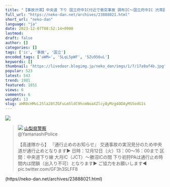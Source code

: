 ```yaml
---
title: "【事故渋滞】中央道 下り 国立府中IC付近で衝突事故 調布IC〜国立府中IC 渋滞距離 7.0km 通過時間 60 分 "
full_url: "https://neko-dan.net/archives/23888021.html"
short_url: "neko-dan"
language: "ja"
date: 2023-12-07T08:52:14+0900
lastmod: 
draft: false
author: []
categories: []
tags: ['ic', '事故', '国立']
encoded_tags: ['aWM=', '5LqL5pWF', '5Zu956uL']
keywords: []
thumbnail: "https://livedoor.blogimg.jp/neko_dan/imgs/1/7/17a9af4b.jpg"
popular: 523
latest: 543
trend: 1981
featured: 1851
views: 6
comments: 6
weight: 13
slug: aHR0cHMvL25la28tZGFuLm5ldC9hcmNoaXZlcy8yMzg4ODAyMS5odG1s
---
```


![](https://livedoor.blogimg.jp/neko_dan/imgs/1/7/17a9af4b.jpg)

<blockquote id='twibodyJq7hU04m0G'> <p> <img src='https//livedoor.blogimg.jp/neko_dan/imgs/4/b/4ba39409.jpg'> <a href='https//twitter.com/YamanashiPolice/status/1732271152066945069' target='_blank'>山梨県警察 </a><br> @YamanashiPolice </p> <p id='twitextJq7hU04m0G'> 【高速隊から】 『通行止めのお知らせ』 交通事故の実況見分のため中央道が通行止めとなります▶ 日時：12月12日（火）13：00～16：00まで 区間：中央道下り線 大月IC（JCT）～勝沼ICの間 下り初狩PAは通行止め時間内は閉鎖（出入り不可）となります▶ ご協力をお願いします◀ pic.twitter.com/GF3h3SLFF8 </p> <p> <a href='https//twitter.com/YamanashiPolice/status/1732271152066945069' target='_blank'></a> </p> </blockquote> 

(https//neko-dan.net/archives/23888021.html)
